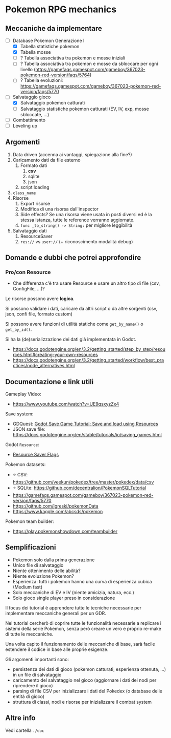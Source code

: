 # Pokemon RPG mechanics

## Meccaniche da implementare

- [ ] Database Pokemon Generazione I
  - [x] Tabella statistiche pokemon
  - [x] Tabella mosse
  - [ ] ? Tabella associativa tra pokemon e mosse iniziali
  - [ ] ? Tabella associativa tra pokemon e mosse da sbloccare per ogni livello (https://gamefaqs.gamespot.com/gameboy/367023-pokemon-red-version/faqs/5764)
  - [ ] ? Tabella evoluzioni: https://gamefaqs.gamespot.com/gameboy/367023-pokemon-red-version/faqs/5770
- [ ] Salvataggio gioco
  - [x] Salvataggio pokemon catturati
  - [ ] Salvataggio statistiche pokemon catturati (EV, IV, exp, mosse sbloccate, ...)
- [ ] Combattimento
- [ ] Leveling up

## Argomenti

1. Data driven (accenna ai vantaggi, spiegazione alla fine?)
2. Caricamento dati da file esterno
   1. Formato dati
      1. **csv**
      2. sqlite
      3. json
   2. script loading
3. `class_name`
4. Risorse
   1. Export risorse
   2. Modifica di una risorsa dall'inspector
   3. Side effects? Se una risorsa viene usata in posti diversi ed è la stessa
   istanza, tutte le reference verranno aggiornate.
   1. `func _to_string() -> String:` per migliore leggibilità
5. Salvataggio dati
   1. ResourceSaver
   2. `res://` vs `user://` (+ riconoscimento modalità debug)

## Domande e dubbi che potrei approfondire

### Pro/con Resource

- Che differenza c'è tra usare Resource e usare un altro tipo di file (csv,
  ConfigFile, ...)?

Le risorse possono avere **logica**.

Si possono validare i dati, caricare da altri script o da altre sorgenti (csv,
json, confi file, formato custom)

Si possono avere funzioni di utilità statiche come `get_by_name()` o
`get_by_id()`.

Si ha la (de)serializzazione dei dati già implementata in Godot.

- https://docs.godotengine.org/en/3.2/getting_started/step_by_step/resources.html#creating-your-own-resources
- https://docs.godotengine.org/en/3.2/getting_started/workflow/best_practices/node_alternatives.html

## Documentazione e link utili

Gameplay Video:
- https://www.youtube.com/watch?v=UE9qsxyzZx4

Save system:

- GDQuest: [Godot Save Game Tutorial: Save and load using Resources](https://youtu.be/ML-hiNytIqE)
- JSON save file: https://docs.godotengine.org/en/stable/tutorials/io/saving_games.html

Godot `Resource`:

- [Resource Saver Flags](https://docs.godotengine.org/en/stable/classes/class_resourcesaver.html?#enumerations)

Pokemon datasets:

- ⭐️ CSV: https://github.com/veekun/pokedex/tree/master/pokedex/data/csv
- ⭐️ SQLite: https://github.com/decentralion/PokemonSQLTutorial
- https://gamefaqs.gamespot.com/gameboy/367023-pokemon-red-version/faqs/5770
- https://github.com/lgreski/pokemonData
- https://www.kaggle.com/abcsds/pokemon

Pokemon team builder:

- https://play.pokemonshowdown.com/teambuilder

## Semplificazioni


- Pokemon solo dalla prima generazione
- Unico file di salvataggio
- Niente ottenimento delle abilità?
- Niente evoluzione Pokemon?
- Esperienza: tutti i pokemon hanno una curva di esperienza cubica (Medium fast)
- Solo meccaniche di EV e IV (niente amicizia, natura, ecc.)
- Solo gioco single player preso in considerazione

Il focus dei tutorial è apprendere tutte le tecniche necessarie per implementare
meccaniche generali per un GDR.

Nei tutorial cercherò di coprire tutte le funzionalità necessarie a replicare
i sistemi della serie Pokemon, senza però creare un vero e proprio re-make di
tutte le meccaniche.

Una volta capito il funzionamento delle meccaniche di base, sarà facile
estendere il codice in base alle proprie esigenze.

Gli argomenti importanti sono:

- persistenza dei dati di gioco (pokemon catturati, esperienza ottenuta, ...) in
  un file di salvataggio
- caricamento del salvataggio nel gioco (aggiornare i dati dei nodi per
  riprendere il gioco)
- parsing di file CSV per inizializzare i dati del Pokedex (o database delle
  entità di gioco)
- struttura di classi, nodi e risorse per inizializzare il combat system

## Altre info

Vedi cartella `./doc`
